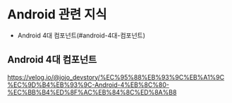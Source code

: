 # Android 관련 지식
- Android 4대 컴포넌트(#android-4대-컴포넌트)


## Android 4대 컴포넌트
https://velog.io/@jojo_devstory/%EC%95%88%EB%93%9C%EB%A1%9C%EC%9D%B4%EB%93%9C-Android-4%EB%8C%80-%EC%BB%B4%ED%8F%AC%EB%84%8C%ED%8A%B8
